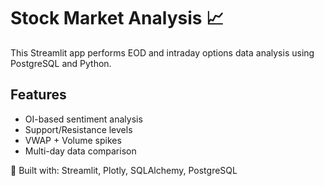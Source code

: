 # Stock Market Analysis 📈

This Streamlit app performs EOD and intraday options data analysis using PostgreSQL and Python.

## Features
- OI-based sentiment analysis
- Support/Resistance levels
- VWAP + Volume spikes
- Multi-day data comparison

🚀 Built with: Streamlit, Plotly, SQLAlchemy, PostgreSQL
